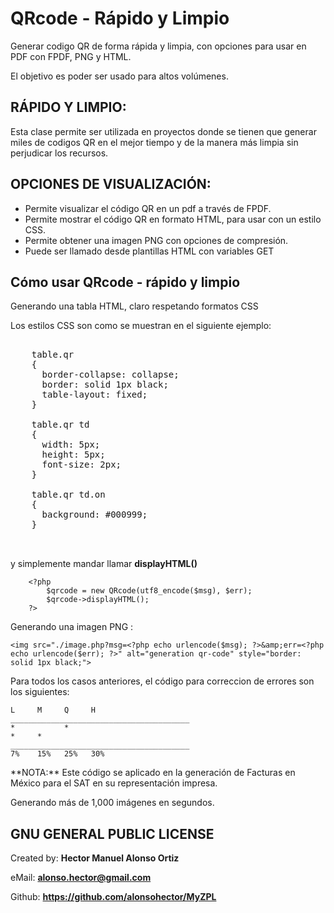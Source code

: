 # QRcode - Rápido y Limpio

Generar codigo QR de forma rápida y limpia, con opciones para usar en PDF con FPDF, PNG y HTML. 
<p>
El objetivo es poder ser usado para altos volúmenes.
</p>

## RÁPIDO Y LIMPIO:

Esta clase permite ser utilizada en proyectos donde se tienen que generar miles de codigos QR en el mejor tiempo
y de la manera más limpia sin perjudicar los recursos.

## OPCIONES DE VISUALIZACIÓN:

   -  Permite visualizar el código QR en un pdf a través de FPDF.
   -  Permite mostrar el código QR en formato HTML, para usar con un estilo CSS.
   -  Permite obtener una imagen PNG con opciones de compresión.
   -  Puede ser llamado desde plantillas HTML con variables GET


<hl>
  <p align="center">
      <h2>Cómo usar QRcode - rápido y limpio</h2>
  </p> 
</hl>
  
<p>
  Generando una tabla HTML, claro respetando formatos CSS
</p>  

Los estilos CSS son como se muestran en el siguiente ejemplo:

<pre>
    
    table.qr
    {
      border-collapse: collapse;
      border: solid 1px black;
      table-layout: fixed;
    }

    table.qr td
    {
      width: 5px;
      height: 5px;
      font-size: 2px;
    }

    table.qr td.on
    {
      background: #000999;
    }
    

</pre>

y simplemente mandar llamar <b>displayHTML()</b>

```
	<?php
		$qrcode = new QRcode(utf8_encode($msg), $err);
		$qrcode->displayHTML();
	?>

```

<p>
Generando una imagen PNG :
</p>

```
<img src="./image.php?msg=<?php echo urlencode($msg); ?>&amp;err=<?php echo urlencode($err); ?>" alt="generation qr-code" style="border: solid 1px black;">
```

Para todos los casos anteriores, el código para correccion de errores son los siguientes:

```
L     M     Q     H
________________________________________
*           *      
*     *            
________________________________________
7%    15%   25%   30%
```

  <p>
 **NOTA:** Este código se aplicado en la generación de Facturas en México para el SAT en su representación impresa.
  </p>
  <p>
 Generando más de 1,000 imágenes en segundos.
  </p>
  
  
  
  ## GNU GENERAL PUBLIC LICENSE
  <p></p>
  
  Created by: 	**Hector Manuel Alonso Ortiz**
  <p></p>
  
  eMail: 		**[alonso.hector@gmail.com](mailto:alonso.hector@gmail.com)**
  <p></p>
  
  Github: 		**https://github.com/alonsohector/MyZPL**
  <p></p>
  










